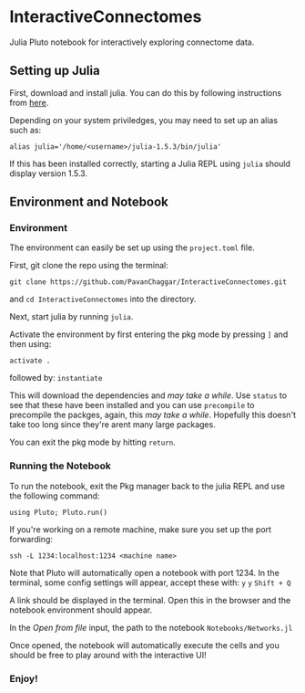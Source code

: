 # InteractiveConnectomes
Julia Pluto notebook for interactively exploring connectome data. 

## Setting up Julia 

First, download and install julia. You can do this by following instructions from [here](https://julialang.org/downloads/platform/#linux_and_freebsd). 

Depending on your system priviledges, you may need to set up an alias such as: 

`alias julia='/home/<username>/julia-1.5.3/bin/julia'`

If this has been installed correctly, starting a Julia REPL using `julia` should display version 1.5.3.

## Environment and Notebook

### Environment

The environment can easily be set up using the `project.toml` file. 

First, git clone the repo using the terminal: 

`git clone https://github.com/PavanChaggar/InteractiveConnectomes.git`

and `cd InteractiveConnectomes` into the directory. 

Next, start julia by running `julia`. 

Activate the environment by first entering the pkg mode by pressing `]` and then using: 

`activate .`

followed by: 
`instantiate` 

This will download the dependencies and *may take a while*. Use `status` to see that these have been installed and you can use `precompile` to precompile the packges, again, this *may take a while*. Hopefully this doesn't take too long since they're arent many large packages.

You can exit the pkg mode by hitting `return`. 

### Running the Notebook

To run the notebook, exit the Pkg manager back to the julia REPL and use the following command: 

`using Pluto; Pluto.run()`

If you're working on a remote machine, make sure you set up the port forwarding: 

`ssh -L 1234:localhost:1234 <machine name>`

Note that Pluto will automatically open a notebook with port 1234. In the terminal, some config settings will appear, accept these with: 
`y`
`y`
`Shift + Q` 

A link should be displayed in the terminal. Open this in the browser and the notebook environment should appear. 

In the *Open from file* input, the path to the notebook `Notebooks/Networks.jl`

Once opened, the notebook will automatically execute the cells and you should be free to play around with the interactive UI! 

### Enjoy! 


